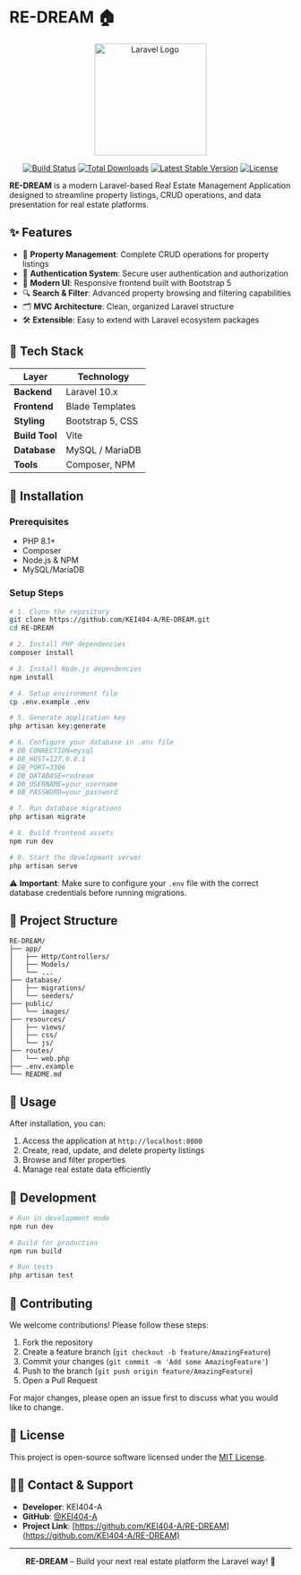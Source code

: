 # RE-DREAM 🏠

<p align="center">
  <img src="https://raw.githubusercontent.com/laravel/art/master/logo-lockup/5%20SVG/2%20CMYK/1%20Full%20Color/laravel-logolockup-cmyk-red.svg" width="200" alt="Laravel Logo">
</p>

<p align="center">
  <a href="https://github.com/laravel/framework/actions"><img src="https://github.com/laravel/framework/workflows/tests/badge.svg" alt="Build Status"></a>
  <a href="https://packagist.org/packages/laravel/framework"><img src="https://img.shields.io/packagist/dt/laravel/framework" alt="Total Downloads"></a>
  <a href="https://packagist.org/packages/laravel/framework"><img src="https://img.shields.io/packagist/v/laravel/framework" alt="Latest Stable Version"></a>
  <a href="https://packagist.org/packages/laravel/framework"><img src="https://img.shields.io/packagist/l/laravel/framework" alt="License"></a>
</p>

**RE-DREAM** is a modern Laravel-based Real Estate Management Application designed to streamline property listings, CRUD operations, and data presentation for real estate platforms.

## ✨ Features

- 🏢 **Property Management**: Complete CRUD operations for property listings
- 🔐 **Authentication System**: Secure user authentication and authorization
- 🎨 **Modern UI**: Responsive frontend built with Bootstrap 5
- 🔍 **Search & Filter**: Advanced property browsing and filtering capabilities
- 🗂 **MVC Architecture**: Clean, organized Laravel structure
- 🛠 **Extensible**: Easy to extend with Laravel ecosystem packages

## 🧰 Tech Stack

| Layer         | Technology           |
|---------------|---------------------|
| **Backend**   | Laravel 10.x        |
| **Frontend**  | Blade Templates     |
| **Styling**   | Bootstrap 5, CSS    |
| **Build Tool**| Vite                |
| **Database**  | MySQL / MariaDB     |
| **Tools**     | Composer, NPM       |

## 🚀 Installation

### Prerequisites
- PHP 8.1+
- Composer
- Node.js & NPM
- MySQL/MariaDB

### Setup Steps

```bash
# 1. Clone the repository
git clone https://github.com/KEI404-A/RE-DREAM.git
cd RE-DREAM

# 2. Install PHP dependencies
composer install

# 3. Install Node.js dependencies
npm install

# 4. Setup environment file
cp .env.example .env

# 5. Generate application key
php artisan key:generate

# 6. Configure your database in .env file
# DB_CONNECTION=mysql
# DB_HOST=127.0.0.1
# DB_PORT=3306
# DB_DATABASE=redream
# DB_USERNAME=your_username
# DB_PASSWORD=your_password

# 7. Run database migrations
php artisan migrate

# 8. Build frontend assets
npm run dev

# 9. Start the development server
php artisan serve
```

⚠️ **Important**: Make sure to configure your `.env` file with the correct database credentials before running migrations.

## 📁 Project Structure

```
RE-DREAM/
├── app/
│   ├── Http/Controllers/
│   ├── Models/
│   └── ...
├── database/
│   ├── migrations/
│   └── seeders/
├── public/
│   └── images/
├── resources/
│   ├── views/
│   ├── css/
│   └── js/
├── routes/
│   └── web.php
├── .env.example
└── README.md
```

## 🎯 Usage

After installation, you can:

1. Access the application at `http://localhost:8000`
2. Create, read, update, and delete property listings
3. Browse and filter properties
4. Manage real estate data efficiently

## 🔧 Development

```bash
# Run in development mode
npm run dev

# Build for production
npm run build

# Run tests
php artisan test
```

## 🤝 Contributing

We welcome contributions! Please follow these steps:

1. Fork the repository
2. Create a feature branch (`git checkout -b feature/AmazingFeature`)
3. Commit your changes (`git commit -m 'Add some AmazingFeature'`)
4. Push to the branch (`git push origin feature/AmazingFeature`)
5. Open a Pull Request

For major changes, please open an issue first to discuss what you would like to change.

## 📝 License

This project is open-source software licensed under the [MIT License](https://opensource.org/licenses/MIT).

## 🙋‍♂️ Contact & Support

- **Developer**: KEI404-A
- **GitHub**: [@KEI404-A](https://github.com/KEI404-A)
- **Project Link**: [https://github.com/KEI404-A/RE-DREAM](https://github.com/KEI404-A/RE-DREAM)

---

<p align="center">
  <strong>RE-DREAM</strong> – Build your next real estate platform the Laravel way! 🚀
</p>
